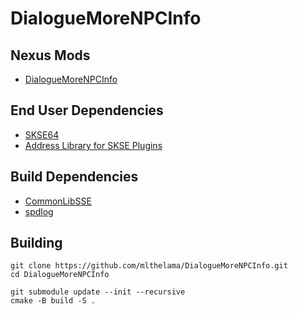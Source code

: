 # DialogueMoreNPCInfo

## Nexus Mods
* [DialogueMoreNPCInfo](https://www.nexusmods.com/skyrimspecialedition/mods/71866)

## End User Dependencies
* [SKSE64](https://skse.silverlock.org/)
* [Address Library for SKSE Plugins](https://www.nexusmods.com/skyrimspecialedition/mods/32444)

## Build Dependencies
* [CommonLibSSE](https://github.com/Ryan-rsm-McKenzie/CommonLibSSE)
* [spdlog](https://github.com/gabime/spdlog)


## Building
```
git clone https://github.com/mlthelama/DialogueMoreNPCInfo.git
cd DialogueMoreNPCInfo

git submodule update --init --recursive
cmake -B build -S .
```
